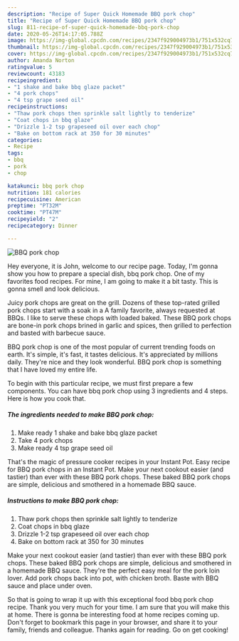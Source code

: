 ```yaml
---
description: "Recipe of Super Quick Homemade BBQ pork chop"
title: "Recipe of Super Quick Homemade BBQ pork chop"
slug: 811-recipe-of-super-quick-homemade-bbq-pork-chop
date: 2020-05-26T14:17:05.788Z
image: https://img-global.cpcdn.com/recipes/2347f929004973b1/751x532cq70/bbq-pork-chop-recipe-main-photo.jpg
thumbnail: https://img-global.cpcdn.com/recipes/2347f929004973b1/751x532cq70/bbq-pork-chop-recipe-main-photo.jpg
cover: https://img-global.cpcdn.com/recipes/2347f929004973b1/751x532cq70/bbq-pork-chop-recipe-main-photo.jpg
author: Amanda Norton
ratingvalue: 5
reviewcount: 43183
recipeingredient:
- "1 shake and bake bbq glaze packet"
- "4 pork chops"
- "4 tsp grape seed oil"
recipeinstructions:
- "Thaw pork chops then sprinkle salt lightly to tenderize"
- "Coat chops in bbq glaze"
- "Drizzle 1-2 tsp grapeseed oil over each chop"
- "Bake on bottom rack at 350 for 30 minutes"
categories:
- Recipe
tags:
- bbq
- pork
- chop

katakunci: bbq pork chop 
nutrition: 181 calories
recipecuisine: American
preptime: "PT32M"
cooktime: "PT47M"
recipeyield: "2"
recipecategory: Dinner

---
```



![BBQ pork chop](https://img-global.cpcdn.com/recipes/2347f929004973b1/751x532cq70/bbq-pork-chop-recipe-main-photo.jpg)

Hey everyone, it is John, welcome to our recipe page. Today, I'm gonna show you how to prepare a special dish, bbq pork chop. One of my favorites food recipes. For mine, I am going to make it a bit tasty. This is gonna smell and look delicious.

Juicy pork chops are great on the grill. Dozens of these top-rated grilled pork chops start with a soak in a A family favorite, always requested at BBQs. I like to serve these chops with loaded baked. These BBQ pork chops are bone-in pork chops brined in garlic and spices, then grilled to perfection and basted with barbecue sauce.

BBQ pork chop is one of the most popular of current trending foods on earth. It's simple, it's fast, it tastes delicious. It's appreciated by millions daily. They're nice and they look wonderful. BBQ pork chop is something that I have loved my entire life.


To begin with this particular recipe, we must first prepare a few components. You can have bbq pork chop using 3 ingredients and 4 steps. Here is how you cook that.

<!--inarticleads1-->

##### The ingredients needed to make BBQ pork chop:

1. Make ready 1 shake and bake bbq glaze packet
1. Take 4 pork chops
1. Make ready 4 tsp grape seed oil


That&#39;s the magic of pressure cooker recipes in your Instant Pot. Easy recipe for BBQ pork chops in an Instant Pot. Make your next cookout easier (and tastier) than ever with these BBQ pork chops. These baked BBQ pork chops are simple, delicious and smothered in a homemade BBQ sauce. 

<!--inarticleads2-->

##### Instructions to make BBQ pork chop:

1. Thaw pork chops then sprinkle salt lightly to tenderize
1. Coat chops in bbq glaze
1. Drizzle 1-2 tsp grapeseed oil over each chop
1. Bake on bottom rack at 350 for 30 minutes


Make your next cookout easier (and tastier) than ever with these BBQ pork chops. These baked BBQ pork chops are simple, delicious and smothered in a homemade BBQ sauce. They&#39;re the perfect easy meal for the pork loin lover. Add pork chops back into pot, with chicken broth. Baste with BBQ sauce and place under oven. 

So that is going to wrap it up with this exceptional food bbq pork chop recipe. Thank you very much for your time. I am sure that you will make this at home. There is gonna be interesting food at home recipes coming up. Don't forget to bookmark this page in your browser, and share it to your family, friends and colleague. Thanks again for reading. Go on get cooking!
